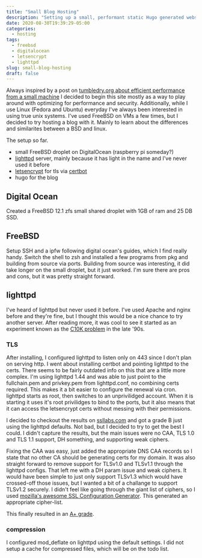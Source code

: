 ```yaml
---
title: "Small Blog Hosting"
description: "Setting up a small, performant static Hugo generated website on a Digitial Ocean FreeBSD droplet, with LetsEncrypt SSL, Lighttpd, and Compression"
date: 2020-08-30T19:39:29-05:00
categories:
  - hosting
tags:
  - freebsd
  - digitalocean
  - letsencrypt
  - lighttpd
slug: small-blog-hosting
draft: false
---
```


Always inspired by a post on [tumbledry.org about efficient performance from a small machine](https://tumbledry.org/2011/08/31/9_million_hits_day_with_120) I decided to begin this site mostly as a way to play around with optimizing for performance and security. Additionally, while I use Linux (Fedora and Ubuntu) everyday I've always been interested in using true unix systems. I've used FreeBSD on VMs a few times, but I decided to try hosting a blog with it. Mainly to learn about the differences and similarites between a BSD and linux.

The setup so far.

- small FreeBSD droplet on DigitalOcean (raspberry pi someday?)
- [lighttpd](https://www.lighttpd.net/) server, mainly because it has light in the name and I've never used it before
- [letsencrypt](https://letsencrypt.org/) for tls via [certbot](https://certbot.eff.org/lets-encrypt/freebsd-other)
- hugo for the blog

## Digital Ocean

Created a FreeBSD 12.1 zfs small shared droplet with 1GB of ram and 25 DB SSD.

## FreeBSD

Setup SSH and a ipfw following digital ocean's guides, which I find really handy. Switch the shell to zsh and installed a few programs from pkg and building from source via ports. Building from source was interesting, it did take longer on the small droplet, but it just worked. I'm sure there are pros and cons, but it was pretty straight forward.

## lighttpd

I've heard of lighttpd but never used it before. I've used Apache and nginx before and they're fine, but I thought this would be a nice chance to try another server. After reading more, it was cool to see it started as an experiment known as the [C10K problem](http://www.kegel.com/c10k.html) in the late '90s.

### TLS

After installing, I configured lighttpd to listen only on 443 since I don't plan on serving http. I went about installing certbot and pointing lighttpd to the certs. There seems to be fairly outdated info on this that are a little more complex. I'm using lighttpd 1.44 and was able to just point to the fullchain.pem and privkey.pem from lighttpd.conf, no combining certs required. This makes it a bit easier to configure the renewal via cron. lighttpd starts as root, then switches to an unprivilidged account. When it is starting it uses it's root privilidges to bind to the ports, but it also means that it can access the letsencrypt certs without messing with their permissions.

I decided to checkout the results on [ssllabs.com](https://ssllabs.com) and got a grade B just using the lighttpd defaults. Not bad, but I decided to try to get the best I could. I didn't capture the results, but the main issues were no CAA, TLS 1.0 and TLS 1.1 support, DH something, and supporting weak ciphers.

Fixing the CAA was easy, just added the appropriate DNS CAA records so I state that no other CA should be generating certs for my domain. It was also straight forward to remove support for TLSv1.0 and TLSv1.1 through the lighttpd configs. That left me with a DH param issue and weak ciphers. It would have been simple to just only support TLSv1.3 which would have crossed-off those issues, but I wanted a bit of a challange to support TLSv1.2 securely. I didn't feel like going through the giant list of ciphers, so I used [mozilla's awesome SSL Configuration Generator](https://ssl-config.mozilla.org/#server=lighttpd&version=1.4.55&config=intermediate&openssl=1.1.1d&guideline=5.6). This generated an appropriate cipher-list.

This finally resulted in an [A+ grade](https://www.ssllabs.com/ssltest/analyze.html?d=jmmr.dev).

### compression

I configured mod_deflate on lighttpd using the default settings. I did not setup a cache for compressed files, which will be on the todo list.
